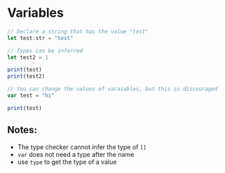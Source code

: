 # Variables

```js
// Declare a string that has the value "test"
let test:str = "test"

// Types can be inferred
let test2 = 1

print(test)
print(test2)

// You can change the values of varaiables, but this is discouraged
var test = "hi"

print(test)
```

## Notes:
- The type checker cannot infer the type of `[]`
- `var` does not need a type after the name
- use `type` to get the type of a value